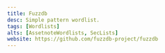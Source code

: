 ```yaml
---
title: Fuzzdb
desc: Simple pattern wordlist.
tags: [Wordlists]
alts: [AssetnoteWordlists, SecLists]
website: https://github.com/fuzzdb-project/fuzzdb
---
```

